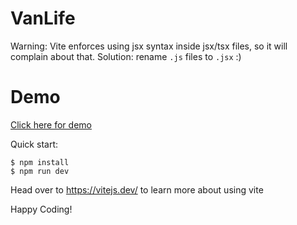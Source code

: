 # VanLife

Warning: Vite enforces using jsx syntax inside jsx/tsx files, so it will complain about that. Solution: rename `.js` files to `.jsx` :)

# Demo
[Click here for demo](https://van-life-tour.vercel.app/)

Quick start:

```
$ npm install
$ npm run dev
````

Head over to https://vitejs.dev/ to learn more about using vite


Happy Coding!
